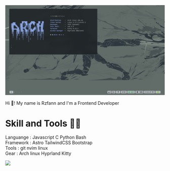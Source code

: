 
<img src="screenshot_251021_121709.png" alt="bg">

<p align="left">Hi 👋! My name is Rzfann and I'm a Frontend Developer</p>

# Skill and Tools 👨‍💻


Languange  : Javascript C Python Bash<br>
Framework : Astro TailwindCSS Bootstrap<br> 
Tools : git nvim linux<br> 
Gear : Arch linux Hyprland Kitty 


<img align="left" height="150" src="https://media.tenor.com/mWOA0c_KSgIAAAAi/chibi-anime.gif"  />
